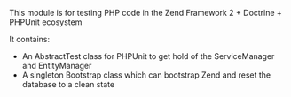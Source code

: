 
This module is for testing PHP code in the Zend Framework 2 + Doctrine + PHPUnit ecosystem

It contains:
* An AbstractTest class for PHPUnit to get hold of the ServiceManager and EntityManager
* A singleton Bootstrap class which can bootstrap Zend and reset the database to a clean state